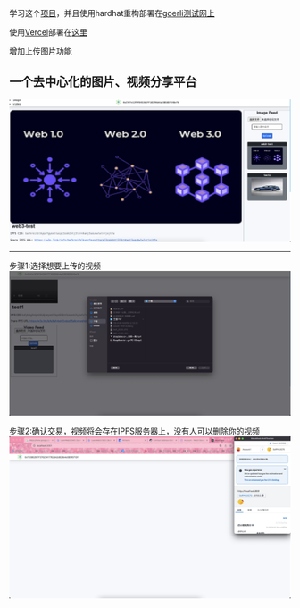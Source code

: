 学习这个[项目](https://github.com/AkhileshThite/DTube)，并且使用hardhat重构部署在[goerli测试网上](https://goerli.etherscan.io/address/0x9F4aba259F3d188401eD777b7Ec806EaB2ad0C73)

使用[Vercel](https://vercel.com/dashboard)部署在[这里](https://dapp-dt-ube-hardhat-goerli-react-frontend-dnjr.vercel.app/)

增加上传图片功能

## 一个去中心化的图片、视频分享平台
![image](https://github.com/gstarkg/DAPP-DTube-hardhat-goerli-react/blob/main/images/1.png)
***

步骤1:选择想要上传的视频
![image](https://github.com/gstarkg/DAPP-DTube-hardhat-goerli-react/blob/main/images/step-1.png)

步骤2:确认交易，视频将会存在IPFS服务器上，没有人可以删除你的视频
![image](https://github.com/gstarkg/DAPP-DTube-hardhat-goerli-react/blob/main/images/step-2.png)
